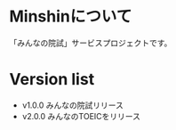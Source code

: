  # Minshinについて
 「みんなの院試」サービスプロジェクトです。
 # Version list
 - v1.0.0 みんなの院試リリース
 - v2.0.0 みんなのTOEICをリリース
